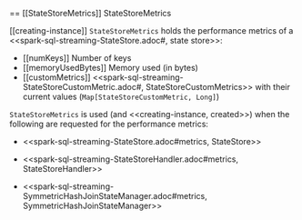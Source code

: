 == [[StateStoreMetrics]] StateStoreMetrics

[[creating-instance]]
`StateStoreMetrics` holds the performance metrics of a <<spark-sql-streaming-StateStore.adoc#, state store>>:

* [[numKeys]] Number of keys
* [[memoryUsedBytes]] Memory used (in bytes)
* [[customMetrics]] <<spark-sql-streaming-StateStoreCustomMetric.adoc#, StateStoreCustomMetrics>> with their current values (`Map[StateStoreCustomMetric, Long]`)

`StateStoreMetrics` is used (and <<creating-instance, created>>) when the following are requested for the performance metrics:

* <<spark-sql-streaming-StateStore.adoc#metrics, StateStore>>

* <<spark-sql-streaming-StateStoreHandler.adoc#metrics, StateStoreHandler>>

* <<spark-sql-streaming-SymmetricHashJoinStateManager.adoc#metrics, SymmetricHashJoinStateManager>>
